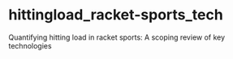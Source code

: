 # hittingload_racket-sports_tech
Quantifying hitting load in racket sports: A scoping review  of key technologies

